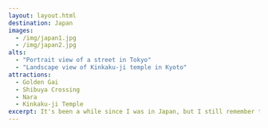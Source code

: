 ```yaml
---
layout: layout.html
destination: Japan
images:
  - /img/japan1.jpg
  - /img/japan2.jpg
alts:
  - "Portrait view of a street in Tokyo"
  - "Landscape view of Kinkaku-ji temple in Kyoto"
attractions:
  - Golden Gai
  - Shibuya Crossing
  - Nara
  - Kinkaku-ji Temple
excerpt: It's been a while since I was in Japan, but I still remember the excitement of being there, despite not having the best camera equipment with me at the time with which to document my journey.  From the densely populated capital city of Tokyo, to the more laid back and historical city of Nara (known for their temples and endless deer), Japan made a lasting impression on me.
---
```


